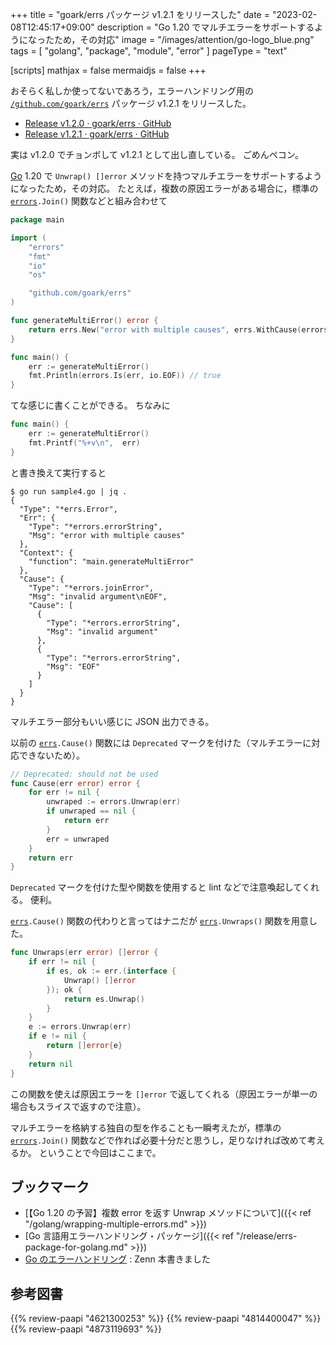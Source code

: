 +++
title = "goark/errs パッケージ v1.2.1 をリリースした"
date =  "2023-02-08T12:45:17+09:00"
description = "Go 1.20 でマルチエラーをサポートするようになったため，その対応"
image = "/images/attention/go-logo_blue.png"
tags  = [ "golang", "package", "module", "error" ]
pageType = "text"

[scripts]
  mathjax = false
  mermaidjs = false
+++

おそらく私しか使ってないであろう，エラーハンドリング用の [`/github.com/goark/errs`][`errs`] パッケージ v1.2.1 をリリースした。

- [Release v1.2.0 · goark/errs · GitHub](https://github.com/goark/errs/releases/tag/v1.2.0)
- [Release v1.2.1 · goark/errs · GitHub](https://github.com/goark/errs/releases/tag/v1.2.1)

実は v1.2.0 でチョンボして v1.2.1 として出し直している。
ごめんペコン。

[Go] 1.20 で `Unwrap() []error` メソッドを持つマルチエラーをサポートするようになったため，その対応。
たとえば，複数の原因エラーがある場合に，標準の [`errors`]`.Join()` 関数などと組み合わせて

```go {hl_lines=[13,18]}
package main

import (
    "errors"
    "fmt"
    "io"
    "os"

    "github.com/goark/errs"
)

func generateMultiError() error {
    return errs.New("error with multiple causes", errs.WithCause(errors.Join(os.ErrInvalid, io.EOF)))
}

func main() {
    err := generateMultiError()
    fmt.Println(errors.Is(err, io.EOF)) // true
}
```

てな感じに書くことができる。
ちなみに

```go {hl_lines=[3]}
func main() {
    err := generateMultiError()
    fmt.Printf("%+v\n",  err)
}
```

と書き換えて実行すると

```text
$ go run sample4.go | jq .
{
  "Type": "*errs.Error",
  "Err": {
    "Type": "*errors.errorString",
    "Msg": "error with multiple causes"
  },
  "Context": {
    "function": "main.generateMultiError"
  },
  "Cause": {
    "Type": "*errors.joinError",
    "Msg": "invalid argument\nEOF",
    "Cause": [
      {
        "Type": "*errors.errorString",
        "Msg": "invalid argument"
      },
      {
        "Type": "*errors.errorString",
        "Msg": "EOF"
      }
    ]
  }
}
```

マルチエラー部分もいい感じに JSON 出力できる。

以前の [`errs`]`.Cause()` 関数には `Deprecated` マークを付けた（マルチエラーに対応できないため）。

```go
// Deprecated: should not be used
func Cause(err error) error {
    for err != nil {
        unwraped := errors.Unwrap(err)
        if unwraped == nil {
            return err
        }
        err = unwraped
    }
    return err
}
```

`Deprecated` マークを付けた型や関数を使用すると lint などで注意喚起してくれる。
便利。

[`errs`]`.Cause()` 関数の代わりと言ってはナニだが [`errs`]`.Unwraps()` 関数を用意した。

```go
func Unwraps(err error) []error {
    if err != nil {
        if es, ok := err.(interface {
            Unwrap() []error
        }); ok {
            return es.Unwrap()
        }
    }
    e := errors.Unwrap(err)
    if e != nil {
        return []error{e}
    }
    return nil
}
```

この関数を使えば原因エラーを `[]error` で返してくれる（原因エラーが単一の場合もスライスで返すので注意）。

マルチエラーを格納する独自の型を作ることも一瞬考えたが，標準の [`errors`]`.Join()` 関数などで作れば必要十分だと思うし，足りなければ改めて考えるか。
ということで今回はここまで。

## ブックマーク

- [【Go 1.20 の予習】複数 error を返す Unwrap メソッドについて]({{< ref "/golang/wrapping-multiple-errors.md" >}})
- [Go 言語用エラーハンドリング・パッケージ]({{< ref "/release/errs-package-for-golang.md" >}})
- [Go のエラーハンドリング](https://zenn.dev/spiegel/books/error-handling-in-golang) : Zenn 本書きました

[Go]: https://go.dev/
[`errs`]: https://github.com/goark/errs "goark/errs: Error handling for Golang"
[`errors`]: https://pkg.go.dev/errors "errors · pkg.go.dev"

## 参考図書

{{% review-paapi "4621300253" %}} <!-- プログラミング言語Go -->
{{% review-paapi "4814400047" %}} <!-- 初めてのGo言語 -->
{{% review-paapi "4873119693" %}} <!-- 実用 Go 言語 -->
